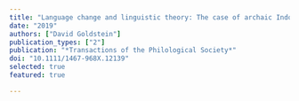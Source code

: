 ```yaml
---
title: "Language change and linguistic theory: The case of archaic Indo-European conjunction"
date: "2019"
authors: ["David Goldstein"]
publication_types: ["2"]
publication: "*Transactions of the Philological Society*"
doi: "10.1111/1467-968X.12139"
selected: true
featured: true

---
```

